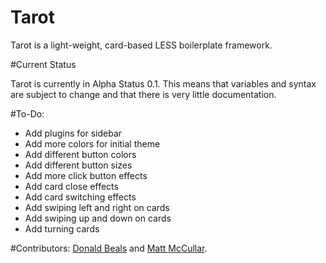 # Tarot
Tarot is a light-weight, card-based LESS boilerplate framework.

#Current Status

Tarot is currently in Alpha Status 0.1. This means that variables and syntax are subject to change and that there is very little documentation.

#To-Do:
<ul>
<li>Add plugins for sidebar</li>
<li>Add more colors for initial theme</li>
<li>Add different button colors</li>
<li>Add different button sizes</li>
<li>Add more click button effects</li>
<li>Add card close effects</li>
<li>Add card switching effects</li>
<li>Add swiping left and right on cards</li>
<li>Add swiping up and down on cards</li>
<li>Add turning cards</li>
</ul>

#Contributors: 
<a href="http://github.com/dbeals/">Donald Beals</a> and <a href="http://github.com/mmccullar/">Matt McCullar</a>.